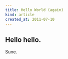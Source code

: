 ```yaml
---
title: Hello World (again)
kind: article
created_at: 2011-07-10
---
```


Hello hello.
-------------

Sune.